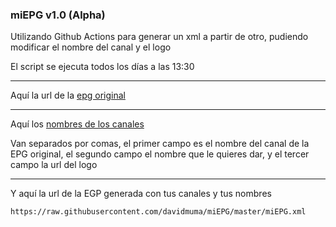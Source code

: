 ### miEPG   v1.0 (Alpha)

Utilizando Github Actions para generar un xml a partir de otro, pudiendo modificar el nombre del canal y el logo

El script se ejecuta todos los días a las 13:30

***
Aquí la url de la [epg original](https://github.com/davidmuma/miEPG/blob/main/epgs.txt)
***
Aquí los [nombres de los canales](https://github.com/davidmuma/miEPG/blob/main/canales.txt)

Van separados por comas, el primer campo es el nombre del canal de la EPG original, el segundo campo el nombre que le quieres dar, y el tercer campo la url del logo
***
Y aquí la url de la EGP generada con tus canales y tus nombres
```
https://raw.githubusercontent.com/davidmuma/miEPG/master/miEPG.xml
```
